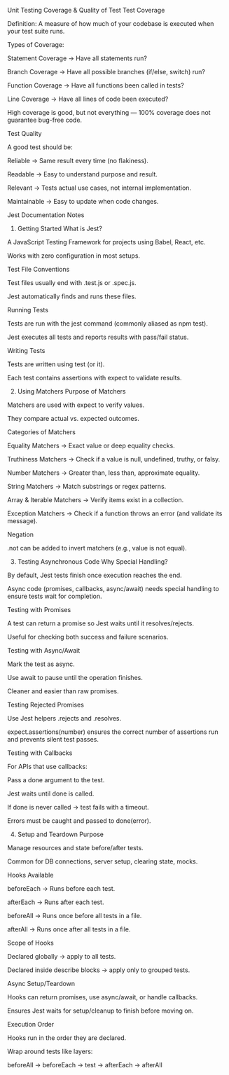 Unit Testing
Coverage & Quality of Test
Test Coverage

Definition: A measure of how much of your codebase is executed when your test suite runs.

Types of Coverage:

Statement Coverage → Have all statements run?

Branch Coverage → Have all possible branches (if/else, switch) run?

Function Coverage → Have all functions been called in tests?

Line Coverage → Have all lines of code been executed?

High coverage is good, but not everything — 100% coverage does not guarantee bug-free code.

Test Quality

A good test should be:

Reliable → Same result every time (no flakiness).

Readable → Easy to understand purpose and result.

Relevant → Tests actual use cases, not internal implementation.

Maintainable → Easy to update when code changes.

Jest Documentation Notes
1. Getting Started
What is Jest?

A JavaScript Testing Framework for projects using Babel, React, etc.

Works with zero configuration in most setups.

Test File Conventions

Test files usually end with .test.js or .spec.js.

Jest automatically finds and runs these files.

Running Tests

Tests are run with the jest command (commonly aliased as npm test).

Jest executes all tests and reports results with pass/fail status.

Writing Tests

Tests are written using test (or it).

Each test contains assertions with expect to validate results.

2. Using Matchers
Purpose of Matchers

Matchers are used with expect to verify values.

They compare actual vs. expected outcomes.

Categories of Matchers

Equality Matchers → Exact value or deep equality checks.

Truthiness Matchers → Check if a value is null, undefined, truthy, or falsy.

Number Matchers → Greater than, less than, approximate equality.

String Matchers → Match substrings or regex patterns.

Array & Iterable Matchers → Verify items exist in a collection.

Exception Matchers → Check if a function throws an error (and validate its message).

Negation

.not can be added to invert matchers (e.g., value is not equal).

3. Testing Asynchronous Code
Why Special Handling?

By default, Jest tests finish once execution reaches the end.

Async code (promises, callbacks, async/await) needs special handling to ensure tests wait for completion.

Testing with Promises

A test can return a promise so Jest waits until it resolves/rejects.

Useful for checking both success and failure scenarios.

Testing with Async/Await

Mark the test as async.

Use await to pause until the operation finishes.

Cleaner and easier than raw promises.

Testing Rejected Promises

Use Jest helpers .rejects and .resolves.

expect.assertions(number) ensures the correct number of assertions run and prevents silent test passes.

Testing with Callbacks

For APIs that use callbacks:

Pass a done argument to the test.

Jest waits until done is called.

If done is never called → test fails with a timeout.

Errors must be caught and passed to done(error).

4. Setup and Teardown
Purpose

Manage resources and state before/after tests.

Common for DB connections, server setup, clearing state, mocks.

Hooks Available

beforeEach → Runs before each test.

afterEach → Runs after each test.

beforeAll → Runs once before all tests in a file.

afterAll → Runs once after all tests in a file.

Scope of Hooks

Declared globally → apply to all tests.

Declared inside describe blocks → apply only to grouped tests.

Async Setup/Teardown

Hooks can return promises, use async/await, or handle callbacks.

Ensures Jest waits for setup/cleanup to finish before moving on.

Execution Order

Hooks run in the order they are declared.

Wrap around tests like layers:

beforeAll → beforeEach → test → afterEach → afterAll
